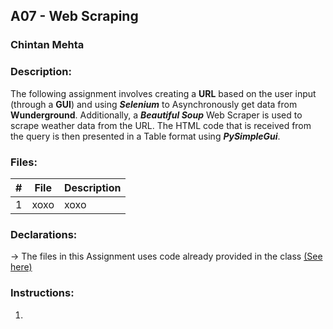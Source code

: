 ## A07 - Web Scraping
### Chintan Mehta

### Description:
The following assignment involves creating a **URL** based on the user input (through a **GUI**) and using **_Selenium_** to Asynchronously get data from **Wunderground**. Additionally, a **_Beautiful Soup_** Web Scraper is used to scrape weather data from the URL. The HTML code that is received from the query is then presented in a Table format using **_PySimpleGui_**.

### Files:

|   #   | File     | Description                                      |
| :---: | -------- | ------------------------------------------------ |
|   1   | xoxo | xoxo |

### Declarations:
-> The files in this Assignment uses code already provided in the class [(See here)]('https://github.com/rugbyprof/4883-Software-Tools/tree/master/Assignments/A07') 

### Instructions:
1. 
